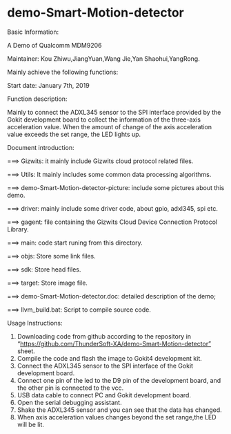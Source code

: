 # demo-Smart-Motion-detector

Basic Information:

A Demo of Qualcomm MDM9206

Maintainer: Kou Zhiwu,JiangYuan,Wang Jie,Yan Shaohui,YangRong.

Mainly achieve the following functions:

Start date: January 7th, 2019

Function description:

Mainly to connect the ADXL345 sensor to the SPI interface provided by the Gokit development board to collect the information of the three-axis acceleration value. 
When the amount of change of the axis acceleration value exceeds the set range, the LED lights up.

Document introduction:

===> Gizwits: it mainly include Gizwits cloud protocol related files.

===> Utils: It mainly includes some common data processing algorithms.

===> demo-Smart-Motion-detector-picture: include some pictures about this demo.

===> driver: mainly include some driver code, about gpio, adxl345, spi etc.

===> gagent: file containing the Gizwits Cloud Device Connection Protocol Library.

===> main: code start runing from this directory. 

===> objs: Store some link files.

===> sdk: Store head files.

===> target: Store image file.

===> demo-Smart-Motion-detector.doc: detailed description of the demo;

===> llvm_build.bat: Script to compile source code.

Usage Instructions:

1. Downloading code from github according to the repository in “https://github.com/ThunderSoft-XA/demo-Smart-Motion-detector” sheet.
2. Compile the code and flash the image to Gokit4 development kit.
3. Connect the ADXL345 sensor to the SPI interface of the Gokit development board.
4. Connect one pin of the led to the D9 pin of the development board, and the other pin is connected to the vcc.
5. USB data cable to connect PC and Gokit development board.
6. Open the serial debugging assistant.
7. Shake the ADXL345 sensor and you can see that the data has changed. 
8. When axis acceleration values changes beyond the set range,the LED will be lit.

